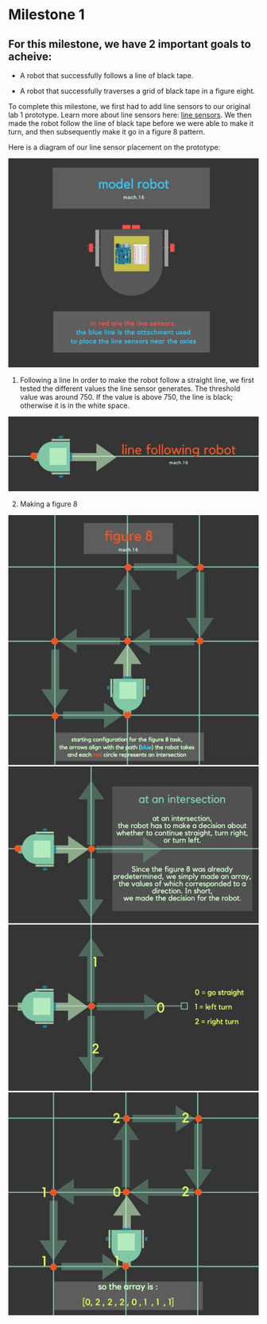 # Milestone 1

## For this milestone, we have 2 important goals to acheive:
  * A robot that successfully follows a line of black tape.
  
  * A robot that successfully traverses a grid of black tape in a figure eight.
  
  
  

To complete this milestone, we first had to add line sensors to our original lab 1 prototype. Learn more about line sensors here: [line sensors](https://www.sparkfun.com/products/9453). We then made the robot follow the line of black tape before we were able to make it turn, and then subsequently make it go in a figure 8 pattern. 

Here is a diagram of our line sensor placement on the prototype:


![mod.png](mod.png)



1. Following a line
In order to make the robot follow a straight line, we first tested the different values the line sensor generates. 
The threshold value was around 750. If the value is above 750, the line is black; otherwise it is in the white space. 




![line_follow.png](line_follow.png)






2. Making a figure 8

![fig.png](figure.png)
![png.png](png.png)
![g.png](g.png)
![array.pnh](arrays.png)




